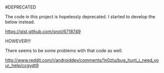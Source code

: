 
#DEPRECATED

The code in this project is hopelessly deprecated. I started to develop the below instead.

https://gist.github.com/snot/6718749


HOWEVER!!!

There seems to be some problems with that code as well.

http://www.reddit.com/r/androiddev/comments/1n0ztu/bug_hunt_i_need_your_help/ccgydt9


